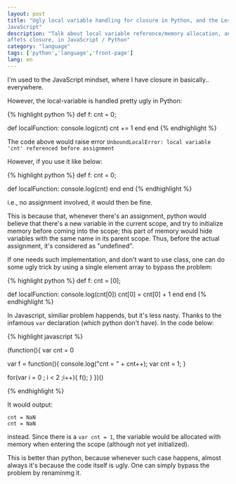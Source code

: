 ```yaml
---
layout: post
title: "Ugly local variable handling for closure in Python, and the Less Ugly
JavaScript"
description: "Talk about local variable reference/memory allocation, and how it
affets closure, in JavaScript / Python"
category: "language"
tags: ['python','language','front-page']
lang: en
---
```


I'm used to the JavaScript mindset, where I have closure in basically..
everywhere.

However, the local-variable is handled pretty ugly in Python:

{% highlight python %}
def f:
  cnt = 0;
  
  def localFunction:
    console.log(cnt)
    cnt += 1
  end
end
{% endhighlight %}

The code above would raise error `UnboundLocalError: local variable 'cnt' referenced before assignment`

However, if you use it like below:

{% highlight python %}
def f:
  cnt = 0;
  
  def localFunction:
    console.log(cnt)
  end
end
{% endhighlight %}

i.e., no assignment involved, it would then be fine.

This is because that, whenever there's an assignment, python would believe that
there's a new variable in the current scope, and try to initialize memory before
coming into the scope; this part of memory would hide variables with the same
name in its parent scope. Thus, before the actual assignment, it's considered as
"undefined".

If one needs such implementation, and don't want to use class, one can do some
ugly trick by using a single element array to bypass the problem:

{% highlight python %}
def f:
  cnt = [0];
  
  def localFunction:
    console.log(cnt[0])
    cnt[0] = cnt[0] + 1
  end
end
{% endhighlight %}



In Javascript, similiar problem happends, but it's less nasty. Thanks to the
infamous `var` declaration (which python don't have). In the code below:

{% highlight javascript %}
  
(function(){
  var cnt = 0

  var f = function(){
    console.log("cnt = " + cnt++);
    var cnt = 1;
  }

  for(var i = 0 ; i < 2 ;i++){
    f();
  }
})()
  
{% endhighlight %}

It would output:

    cnt = NaN
    cnt = NaN

instead. Since there is a `var cnt = 1`, the variable would be allocated with
memory when entering the scope (although not yet initialized).

This is better than python, because whenever such case happens, almost always
it's because the code itself is ugly. One can simply bypass the problem by
renaminmg it. 
